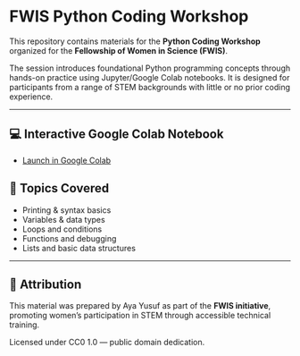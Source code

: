 # FWIS Python Coding Workshop

This repository contains materials for the **Python Coding Workshop** organized for the **Fellowship of Women in Science (FWIS)**.

The session introduces foundational Python programming concepts through hands-on practice using Jupyter/Google Colab notebooks. It is designed for participants from a range of STEM backgrounds with little or no prior coding experience.

---

## 💻 Interactive Google Colab Notebook

- [Launch in Google Colab](https://colab.research.google.com/drive/1VfIyw6hc7RusEMAoHpgapWGwoPzrW8W9)


## 🧠 Topics Covered

- Printing & syntax basics
- Variables & data types
- Loops and conditions
- Functions and debugging
- Lists and basic data structures

---

## 📌 Attribution

This material was prepared by Aya Yusuf as part of the **FWIS initiative**, promoting women’s participation in STEM through accessible technical training.

Licensed under CC0 1.0 — public domain dedication.
